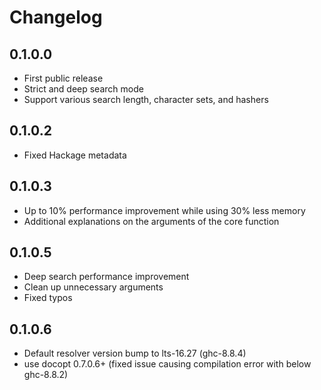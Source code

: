 # Changelog

## 0.1.0.0
* First public release
* Strict and deep search mode
* Support various search length, character sets, and hashers

## 0.1.0.2
* Fixed Hackage metadata

## 0.1.0.3
* Up to 10% performance improvement while using 30% less memory
* Additional explanations on the arguments of the core function

## 0.1.0.5
* Deep search performance improvement
* Clean up unnecessary arguments
* Fixed typos

## 0.1.0.6
* Default resolver version bump to lts-16.27 (ghc-8.8.4)
* use docopt 0.7.0.6+ (fixed issue causing compilation error with below ghc-8.8.2)
